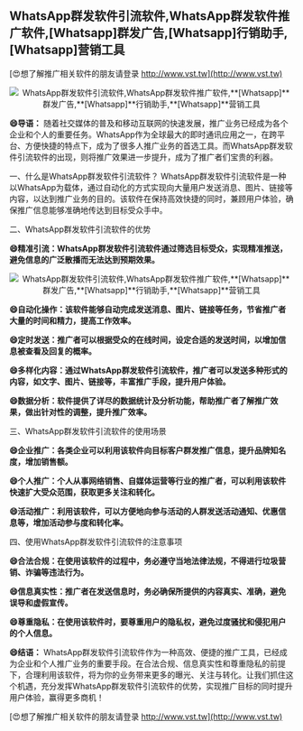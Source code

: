 ## **WhatsApp群发软件引流软件,WhatsApp群发软件推广软件,**[Whatsapp]**群发广告,**[Whatsapp]**行销助手,**[Whatsapp]**营销工具**

[😍想了解推广相关软件的朋友请登录 http://www.vst.tw](http://www.vst.tw)

 <center><img src="https://vst.tw/MP4/tuiguang/png/8.png" alt="WhatsApp群发软件引流软件,WhatsApp群发软件推广软件,**[Whatsapp]**群发广告,**[Whatsapp]**行销助手,**[Whatsapp]**营销工具"></center>

**😄导语：**
随着社交媒体的普及和移动互联网的快速发展，推广业务已经成为各个企业和个人的重要任务。WhatsApp作为全球最大的即时通讯应用之一，在跨平台、方便快捷的特点下，成为了很多人推广业务的首选工具。而WhatsApp群发软件引流软件的出现，则将推广效果进一步提升，成为了推广者们宝贵的利器。

一、什么是WhatsApp群发软件引流软件？
WhatsApp群发软件引流软件是一种以WhatsApp为载体，通过自动化的方式实现向大量用户发送消息、图片、链接等内容，以达到推广业务的目的。该软件在保持高效快捷的同时，兼顾用户体验，确保推广信息能够准确地传达到目标受众手中。

二、WhatsApp群发软件引流软件的优势

**😄精准引流：WhatsApp群发软件引流软件通过筛选目标受众，实现精准推送，避免信息的广泛散播而无法达到预期效果。**

 <center><img src="https://vst.tw/MP4/tuiguang/png/6.png" alt="WhatsApp群发软件引流软件,WhatsApp群发软件推广软件,**[Whatsapp]**群发广告,**[Whatsapp]**行销助手,**[Whatsapp]**营销工具"></center>

**😄自动化操作：该软件能够自动完成发送消息、图片、链接等任务，节省推广者大量的时间和精力，提高工作效率。**

**😄定时发送：推广者可以根据受众的在线时间，设定合适的发送时间，以增加信息被查看及回复的概率。**

**😄多样化内容：通过WhatsApp群发软件引流软件，推广者可以发送多种形式的内容，如文字、图片、链接等，丰富推广手段，提升用户体验。**

**😄数据分析：软件提供了详尽的数据统计及分析功能，帮助推广者了解推广效果，做出针对性的调整，提升推广效率。**

三、WhatsApp群发软件引流软件的使用场景

**😄企业推广：各类企业可以利用该软件向目标客户群发推广信息，提升品牌知名度，增加销售额。**

**😄个人推广：个人从事网络销售、自媒体运营等行业的推广者，可以利用该软件快速扩大受众范围，获取更多关注和转化。**

**😄活动推广：利用该软件，可以方便地向参与活动的人群发送活动通知、优惠信息等，增加活动参与度和转化率。**

四、使用WhatsApp群发软件引流软件的注意事项

**😄合法合规：在使用该软件的过程中，务必遵守当地法律法规，不得进行垃圾营销、诈骗等违法行为。**

**😄信息真实性：推广者在发送信息时，务必确保所提供的内容真实、准确，避免误导和虚假宣传。**

**😄尊重隐私：在使用该软件时，要尊重用户的隐私权，避免过度骚扰和侵犯用户的个人信息。**

**😄结语：**
WhatsApp群发软件引流软件作为一种高效、便捷的推广工具，已经成为企业和个人推广业务的重要手段。在合法合规、信息真实性和尊重隐私的前提下，合理利用该软件，将为你的业务带来更多的曝光、关注与转化。让我们抓住这个机遇，充分发挥WhatsApp群发软件引流软件的优势，实现推广目标的同时提升用户体验，赢得更多商机！

[😍想了解推广相关软件的朋友请登录 http://www.vst.tw](http://www.vst.tw)



